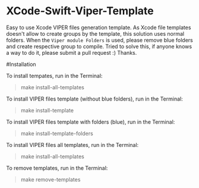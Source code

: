 # XCode-Swift-Viper-Template

Easy to use Xcode VIPER files generation template. 
As Xcode file templates doesn't allow to create groups by the template, this solution uses normal folders. When the `Viper module Folders` is used, please remove blue folders and create respective group to compile. Tried to solve this, if anyone knows a way to do it, please submit a pull request :) Thanks.


#Installation

To install tempates, run in the Terminal:
>make install-all-templates

To install VIPER files template (without blue folders), run in the Terminal:
>make install-template

To install VIPER files template with folders (blue), run in the Terminal:
>make install-template-folders

To install VIPER files all templates, run in the Terminal:
>make install-all-templates

To remove templates, run in the Terminal:
>make remove-templates


